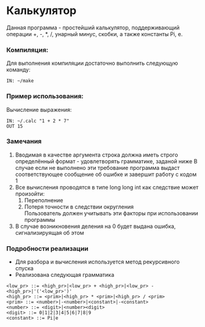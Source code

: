 
# Калькулятор
Данная программа - простейший калькулятор, поддерживающий операции +, -, *, /, унарный минус, скобки, а также константы Pi, e.
### Компиляция:
Для выполнения компиляции достаточно выполнить следующую команду:
```
IN: ~/make
```
### Пример использования:
Вычисление выражения:
```
IN: ~/.calc "1 + 2 * 7"
OUT 15
```
### Замечания
1. Вводимая в качестве аргумента строка должна иметь строго определённый формат - удовлетворять грамматике, заданой ниже
    B случае если не выполнено эти требование программа выдаст соответствующее сообщение об ошибке и завершит работу с кодом 1
2. Все вычисления проводятся в типе long long int как следствие может произойти:
    1. Переполнение
    2. Потеря точности в следствии округления  
    Пользователь должен учитывать эти факторы при использовании программы
3. В случае возникновения деления на 0 будет выдана ошибка, сигнализируящая об этом

### Подробности реализации
+ Для разбора и вычисления используется метод рекурсивного спуска
+ Реализована следующая грамматика
```
<low_pr> ::= <high_pr>|<low_pr> + <high_pr>|<low_pr> - <high_pr>|'('<low_pr>')'
<high_pr> ::= <prim>|<high_pr> * <prim>|<high_pr> / <prim>
<prim> ::= <number>|-<number>|<constant>|-<constant>
<number> ::= <digit>|<number><digit>
<digit> ::= 0|1|2|3|4|5|6|7|8|9
<constant> ::= Pi|e
```
